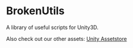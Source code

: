 # BrokenUtils
A library of useful scripts for Unity3D.

Also check out our other assets: [Unity Assetstore](https://www.assetstore.unity3d.com/en/#!/search/page=1/sortby=popularity/query=publisher:12124)